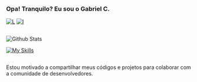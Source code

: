 ### Opa! Tranquilo? Eu sou o Gabriel C.
[![L](https://img.shields.io/badge/LinkedIn-0077B5?style=for-the-badge&logo=linkedin&logoColor=white)](https://www.linkedin.com/in/gabr1el-c)
[![I](https://img.shields.io/badge/Instagram-E4405F?style=for-the-badge&logo=instagram&logoColor=white)](https://www.instagram.com/gabryel_strange/)

##
![Github Stats](https://github-readme-stats.vercel.app/api?username=Gabriel00261&show_icons=true&theme=tokyonight)

[![My Skills](https://skillicons.dev/icons?i=java,javascript,html,css,git,github)](https://skillicons.dev)
##
Estou motivado a compartilhar meus códigos e projetos para colaborar com a comunidade de desenvolvedores. 

